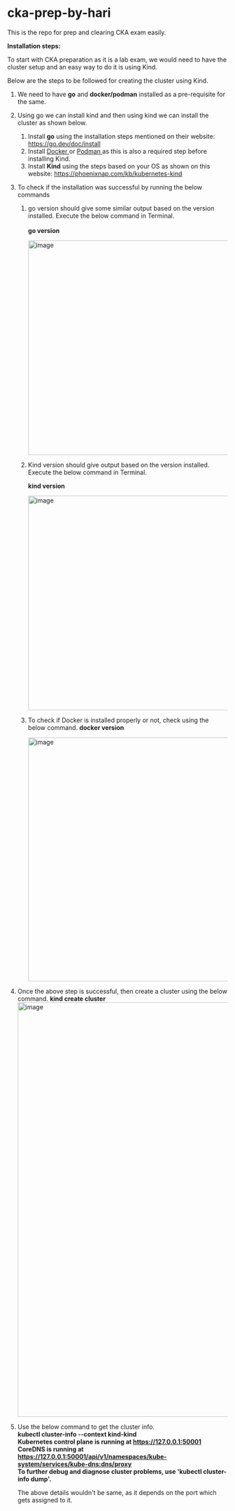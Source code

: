 # cka-prep-by-hari
This is the repo for prep and clearing CKA exam easily.

**Installation steps:**

To start with CKA preparation as it is a lab exam, we would need to have the cluster setup and an easy way to do it is using Kind.

Below are the steps to be followed for creating the cluster using Kind.

1) We need to have **go** and **docker/podman** installed as a pre-requisite for the same.
2) Using go we can install kind and then using kind we can install the cluster as shown below.
   1) Install **go** using the installation steps mentioned on their website: https://go.dev/doc/install
   2) Install <a href="https://www.docker.com/">Docker </a> or <a href="https://podman.io">Podman </a> as this is also a required step before installing Kind. 
   3) Install **Kind** using the steps based on your OS as shown on this website: https://phoenixnap.com/kb/kubernetes-kind
3) To check if the installation was successful by running the below commands
   1) go version should give some similar output based on the version installed.
      Execute the below command in Terminal.</br>
      </br>
       **go version** </br>

      <img width="489" alt="image" src="https://github.com/harikishan468/cka-prep-by-hari/assets/18546196/27140578-37ce-4dc4-ae42-431b8e904f40">
   3) Kind version should give output based on the version installed.
      Execute the below command in Terminal.

      **kind version**</br>

      <img width="489" alt="image" src="https://github.com/harikishan468/cka-prep-by-hari/assets/18546196/59b7cf74-84c5-4796-834a-9c4a71ed5dac">
   4) To check if Docker is installed properly or not, check using the below command.
      **docker version**</br>

      <img width="556" alt="image" src="https://github.com/harikishan468/cka-prep-by-hari/assets/18546196/e637e3d5-c6cc-4a05-911b-ecfdef8a2cfb">
4) Once the above step is successful, then create a cluster using the below command.
      **kind create cluster** </br>
      <img width="945" alt="image" src="https://github.com/harikishan468/cka-prep-by-hari/assets/18546196/f0fcc074-5a2f-4b3b-add3-de3681a47e47">
5) Use the below command to get the cluster info.</br>
     **kubectl cluster-info --context kind-kind** </br>
     **Kubernetes control plane is running at https://127.0.0.1:50001 </br>
     CoreDNS is running at https://127.0.0.1:50001/api/v1/namespaces/kube-system/services/kube-dns:dns/proxy </br>
     To further debug and diagnose cluster problems, use 'kubectl cluster-info dump'.** </br>
  
   The above details wouldn't be same, as it depends on the port which gets assigned to it.
   
 



